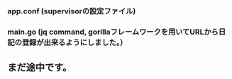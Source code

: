 ### app.conf (supervisorの設定ファイル)
### main.go (jq command, gorillaフレームワークを用いてURLから日記の登録が出来るようにしました。）
## まだ途中です。
